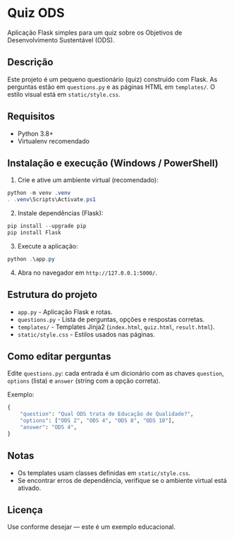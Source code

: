 # Quiz ODS

Aplicação Flask simples para um quiz sobre os Objetivos de Desenvolvimento Sustentável (ODS).

Descrição
---------
Este projeto é um pequeno questionário (quiz) construído com Flask. As perguntas estão em `questions.py` e as páginas HTML em `templates/`. O estilo visual está em `static/style.css`.

Requisitos
----------
- Python 3.8+
- Virtualenv recomendado

Instalação e execução (Windows / PowerShell)
-----------------------------------------
1. Crie e ative um ambiente virtual (recomendado):

```powershell
python -m venv .venv
. .venv\Scripts\Activate.ps1
```

2. Instale dependências (Flask):

```powershell
pip install --upgrade pip
pip install Flask
```

3. Execute a aplicação:

```powershell
python .\app.py
```

4. Abra no navegador em `http://127.0.0.1:5000/`.

Estrutura do projeto
--------------------
- `app.py` - Aplicação Flask e rotas.
- `questions.py` - Lista de perguntas, opções e respostas corretas.
- `templates/` - Templates Jinja2 (`index.html`, `quiz.html`, `result.html`).
- `static/style.css` - Estilos usados nas páginas.

Como editar perguntas
---------------------
Edite `questions.py`: cada entrada é um dicionário com as chaves `question`, `options` (lista) e `answer` (string com a opção correta).

Exemplo:

```python
{
	"question": "Qual ODS trata de Educação de Qualidade?",
	"options": ["ODS 2", "ODS 4", "ODS 8", "ODS 10"],
	"answer": "ODS 4",
}
```

Notas
-----
- Os templates usam classes definidas em `static/style.css`.
- Se encontrar erros de dependência, verifique se o ambiente virtual está ativado.

Licença
-------
Use conforme desejar — este é um exemplo educacional.
